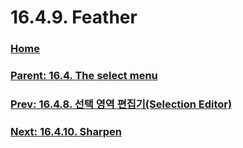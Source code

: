 # 16.4.9. Feather

### [Home](./00-home.md)
### [Parent: 16.4. The select menu](./16-04-00-the-select-menu.md)
### [Prev: 16.4.8. 선택 영역 편집기(Selection Editor)](./16-04-08-selection-editor.md)
### [Next: 16.4.10. Sharpen](./16-04-10-sharpen.md)
